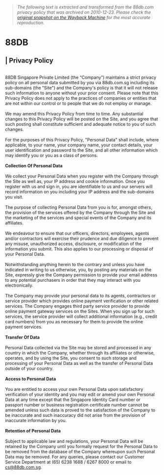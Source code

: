 > *The following text is extracted and transformed from the 88db.com privacy policy that was archived on 2010-12-23. Please check the [original snapshot on the Wayback Machine](https://web.archive.org/web/20101223061308id_/http%3A//sg.88db.com/Privacy) for the most accurate reproduction.*

# 88DB

|  Privacy Policy   
---  
   
88DB Singapore Private Limited (the “Company”) maintains a strict privacy policy on all personal data submitted by you via 88db.com.sg including its sub-domains (the "Site") and the Company's policy is that it will not release such information to anyone without your prior consent. Please note that this Privacy Policy does not apply to the practices of companies or entities that are not within our control or to people that we do not employ or manage.  
   
We may amend this Privacy Policy from time to time. Any substantial changes to this Privacy Policy will be posted on the Site, and you agree that such posting shall constitute sufficient and adequate notice to you of such changes.  
   
For the purposes of this Privacy Policy, "Personal Data" shall include, where applicable, to your name, your company name, your contact details, your user identification and password to the Site, and all other information which may identify you or you as a class of persons.  
   
**Collection Of Personal Data**  
   
We collect your Personal Data when you register with the Company through the Site as well as, your IP address and cookie information. Once you register with us and sign in, you are identifiable to us and our servers will record information on you including your IP address and the sub-domains you visit.  
   
The purpose of collecting Personal Data from you is for, amongst others, the provision of the services offered by the Company through the Site and the marketing of the services and special events of the Company and its affiliates.  
   
We endeavour to ensure that our officers, directors, employees, agents and/or contractors will exercise their prudence and due diligence to prevent any misuse, unauthorized access, disclosure, or modification of the information you submit. This also applies to our processing or disposal of your Personal Data.  
   
Notwithstanding anything herein to the contrary and unless you have indicated in writing to us otherwise, you, by posting any materials on the Site, expressly give the Company permission to provide your email address to any potential purchasers in order that they may interact with you electronically.  
   
The Company may provide your personal data to its agents, contractors or service provider which provides online payment verification or other related services. The Company engages third party service provider to provide online payment gateway services on the Sites. When you sign up for such services, the service provider will collect additional information (e.g., credit card numbers) from you as necessary for them to provide the online payment services.  
   
**Transfer Of Data**  
   
Personal Data collected via the Site may be stored and processed in any country in which the Company, whether through its affiliates or otherwise, operates, and by using the Site, you consent to such storage and processing of your Personal Data as well as the transfer of Personal Data outside of your country.   
   
**Access to Personal Data**  
   
You are entitled to access your own Personal Data upon satisfactory verification of your identity and you may edit or amend your own Personal Data at any time except that the Singapore Identity Card number or passport number or business registration certificate number cannot be amended unless such data is proved to the satisfaction of the Company to be inaccurate and such inaccuracy did not arise from the provision of inaccurate information by you.  
   
**Retention of Personal Data**  
   
Subject to applicable law and regulations, your Personal Data will be retained by the Company until you formally request for the Personal Data to be removed from the database of the Company whereupon such Personal Data may be removed. For any queries, please contact our Customer Service Department at (65) 6238 1688 / 6267 8000 or email to [cs@88db.com.sg](mailto:cs@88db.com.sg).  
   
 
